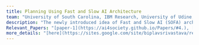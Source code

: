 ```yaml
---
title: Planning Using Fast and Slow AI Architecture  
team: "University of South Carolina, IBM Research, University of Udine, University of Brescia"  
description: "The newly introduced idea of Fast and Slow AI (SOFA) architecture is inspired from the cognitive theories mentioned by Daniel Kahneman in Thinking Fast and Slow. We adapt the SOFAI architecture to solving planning domains where incoming problems are solved by either system 1 (or ”fast” - S1) agents, also called solvers, that react by exploiting either past experience or using a learnt model, or by system 2 (or ”slow” - S2) agents, that are deliberately activated when there is the need to reason and search for optimal solutions beyond what is expected from the system 1 agent."  
Relevant_Papers: "[paper-1](https://ai4society.github.io/Papers/#4.), [paper-2](https://ai4society.github.io/Papers/#5.), [paper-3](https://ai4society.github.io/Papers/#6.)"  
more_details: "[here](https://sites.google.com/site/biplavsrivastava/research-1/fast-slow-planning)"
---
```



